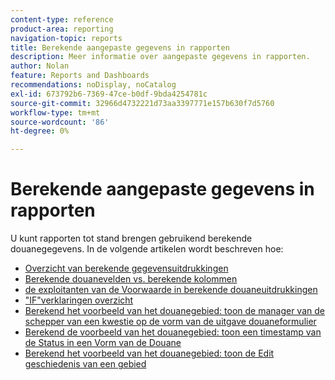 ```yaml
---
content-type: reference
product-area: reporting
navigation-topic: reports
title: Berekende aangepaste gegevens in rapporten
description: Meer informatie over aangepaste gegevens in rapporten.
author: Nolan
feature: Reports and Dashboards
recommendations: noDisplay, noCatalog
exl-id: 673792b6-7369-47ce-b0df-9bda4254781c
source-git-commit: 32966d4732221d73aa3397771e157b630f7d5760
workflow-type: tm+mt
source-wordcount: '86'
ht-degree: 0%

---
```


# Berekende aangepaste gegevens in rapporten

U kunt rapporten tot stand brengen gebruikend berekende douanegegevens. In de volgende artikelen wordt beschreven hoe:

* [ Overzicht van berekende gegevensuitdrukkingen ](../../../reports-and-dashboards/reports/calc-cstm-data-reports/calculated-data-expressions.md)
* [ Berekende douanevelden vs. berekende kolommen ](../../../reports-and-dashboards/reports/calc-cstm-data-reports/calculated-custom-fields-calculated-columns.md)
* [ de exploitanten van de Voorwaarde in berekende douaneuitdrukkingen ](../../../reports-and-dashboards/reports/calc-cstm-data-reports/condition-operators-calculated-custom-expressions.md)
* [ &quot;IF&quot;verklaringen overzicht ](../../../reports-and-dashboards/reports/calc-cstm-data-reports/if-statements-overview.md)
* [ Berekend het voorbeeld van het douanegebied: toon de manager van de schepper van een kwestie op de vorm van de uitgave douaneformulier ](../../../reports-and-dashboards/reports/calc-cstm-data-reports/custom-field-manager-issue-creator-on-issue-form.md)
* [ Berekend de voorbeeld van het douanegebied: toon een timestamp van de Status in een Vorm van de Douane ](../../../reports-and-dashboards/reports/calc-cstm-data-reports/example-status-timestamp-in-calculated-field.md)
* [ Berekend het voorbeeld van het douanegebied: toon de Edit geschiedenis van een gebied ](../../../reports-and-dashboards/reports/calc-cstm-data-reports/calculated-field-example-edit-history-of-another-field.md)
  <!--outdated: * [Basic Report Creation Program for the new Workfront experience](https://one.workfront.com/s/basic-report-creation-program)-->
